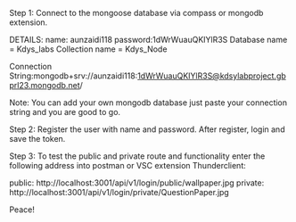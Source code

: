 Step 1:
Connect to the mongoose database via compass or mongodb extension.

DETAILS:
name: aunzaidi118
password:1dWrWuauQKIYlR3S
Database name = Kdys_labs
Collection name = Kdys_Node

Connection String:mongodb+srv://aunzaidi118:1dWrWuauQKIYlR3S@kdsylabproject.gbprl23.mongodb.net/

Note: You can add your own mongodb database just paste your connection string and you are good to go.

Step 2:
Register the user with name and password. After register, login and save the token.

Step 3:
To test the public and private route and functionality enter the following address into postman or VSC extension Thunderclient:

public: http://localhost:3001/api/v1/login/public/wallpaper.jpg
private: http://localhost:3001/api/v1/login/private/QuestionPaper.jpg

Peace!

